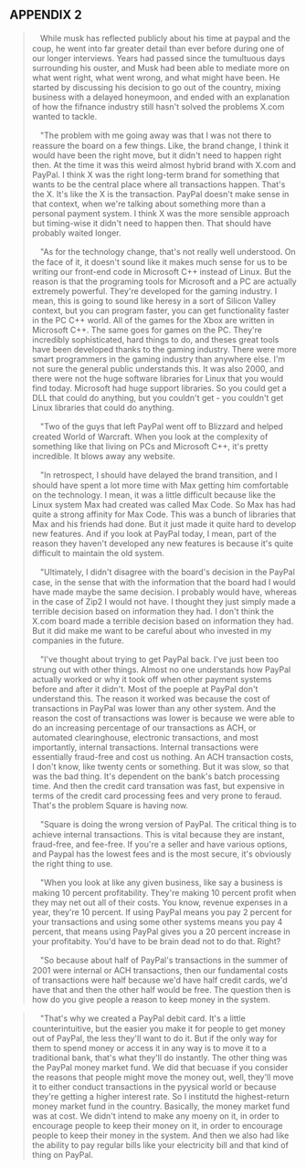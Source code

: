 APPENDIX 2
---

>　While musk has reflected publicly about his time at paypal and the coup, he went into far greater detail than ever before during one of our longer interviews. Years had passed since the tumultuous days surrounding his ouster, and Musk had been able to mediate more on what went right, what went wrong, and what might have been. He started by discussing his decision to go out of the country, mixing business with a delayed honeymoon, and ended with an explanation of how the fifnance industry still hasn't solved the problems X.com wanted to tackle.
>
>　"The problem with me going away was that I was not there to reassure the board on a few things. Like, the brand change, I think it would have been the right move, but it didn't need to happen right then. At the time it was this weird almost hybrid brand with X.com and PayPal. I think X was the right long-term brand for something that wants to be the central place where all transactions happen. That's the X. It's like the X is the transaction. PayPal doesn't make sense in that context, when we're talking about something more than a personal payment system. I think X was the more sensible approach but timing-wise it didn't need to happen then. That should have probably waited longer.
>
>　"As for the technology change, that's not really well understood. On the face of it, it doesn't sound like it makes much sense for us to be writing our front-end code in Microsoft C++ instead of Linux. But the reason is that the programing tools for Microsoft and a PC are actually extremely powerful. They're developed for the gaming industry. I mean, this is going to sound like heresy in a sort of Silicon Valley context, but you can program faster, you can get functionality faster in the PC C++ world. All of the games for the Xbox are written in Microsoft C++. The same goes for games on the PC. They're incredibly sophisticated, hard things to do, and theses great tools have been developed thanks to the gaming industry. There were more smart programmers in the gaming industry than anywhere else. I'm not sure the general public understands this. It was also 2000, and there were not the huge software libraries for Linux that you would find today. Microsoft had huge support libraries. So you could get a DLL that could do anything, but you couldn't get - you couldn't get Linux libraries that could do anything.
>
>　"Two of the guys that left PayPal went off to Blizzard and helped created World of Warcraft. When you look at the complexity of something like that living on PCs and Microsoft C++, it's pretty incredible. It blows away any website.
>
>　"In retrospect, I should have delayed the brand transition, and I should have spent a lot more time with Max getting him comfortable on the technology. I mean, it was a little difficult because like the Linux system Max had created was called Max Code. So Max has had quite a strong affinity for Max Code. This was a bunch of libraries that Max and his friends had done. But it just made it quite hard to develop new features. And if you look at PayPal today, I mean, part of the reason they haven't developed any new features is because it's quite difficult to maintain the old system.
>
>　"Ultimately, I didn't disagree with the board's decision in the PayPal case, in the sense that with the information that the board had I would have made maybe the same decision. I probably would have, whereas in the case of Zip2 I would not have. I thought they just simply made a terrible decision based on information they had. I don't think the X.com board made a terrible decision based on information they had. But it did make me want to be careful about who invested in my companies in the future.
>
>　"I've thought about trying to get PayPal back. I've just been too strung out with other things. Almost no one understands how PayPal actually worked or why it took off when other payment systems before and after it didn't. Most of the poeple at PayPal don't understand this. The reason it worked was because the cost of transactions in PayPal was lower than any other system. And the reason the cost of transactions was lower is because we were able to do an increasing percentage of our transactions as ACH, or automated clearinghouse, electronic transactions, and most importantly, internal transactions. Internal transactions were essentially fraud-free and cost us nothing. An ACH transaction costs, I don't know, like twenty cents or something. But it was slow, so that was the bad thing. It's dependent on the bank's batch processing time. And then the credit card transation was fast, but expensive in terms of the credit card processing fees and very prone to feraud. That's the problem Square is having now.
>
>　"Square is doing the wrong version of PayPal. The critical thing is to achieve internal transactions. This is vital because they are instant, fraud-free, and fee-free. If you're a seller and have various options, and Paypal has the lowest fees and is the most secure, it's obviously the right thing to use.
>
>　"When you look at like any given business, like say a business is making 10 percent profitability. They're making 10 percent profit when they may net out all of their costs. You know, revenue expenses in a year, they're 10 percent. If using PayPal means you pay 2 percent for your transactions and using some other systems means you pay 4 percent, that means using PayPal gives you a 20 percent  increase in your profitabity. You'd have to be brain dead not to do that. Right?
>
>　"So because about half of PayPal's transactions in the summer of 2001 were internal or ACH transactions, then our fundamental costs of transactions were half because we'd have half credit cards, we'd have that and then the other half would be free. The question then is how do you give people a reason to keep money in the system.

>
>　"That's why we created a PayPal debit card. It's a little counterintuitive, but the easier you make it for people to get money out of PayPal, the less they'll want to do it. But if the only way for them to spend money or access it in any way is to move it to a traditional bank, that's what they'll do instantly. The other thing was the PayPal money market fund. We did that becuase if you consider the reasons that people might move the money out, well, they'll move it to either conduct transactions in the pyysical world or because they're getting a higher interest rate. So I institutd the highest-return money market fund in the country. Basically, the money market fund was at cost. We didn't intend to make any moeny on it, in order to encourage people to keep their money on it, in order to encourage people to keep their money in the system. And then we also had like the ability to pay regular bills like your electricity bill and that kind of thing on PayPal.